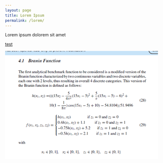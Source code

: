 ```yaml
---
layout: page
title: Lorem Ipsum
permalink: /lorem/
---
```


Lorem ipsum dolorem sit amet

[test](https://github.com/mixed-optimization-benchmark/mixed-optimization-benchmark.github.io/blob/master/generator/cases/b01_prob.py)

![alt text](https://github.com/mixed-optimization-benchmark/mixed-optimization-benchmark.github.io/blob/master/Cas%20test/Branin_1.PNG)
